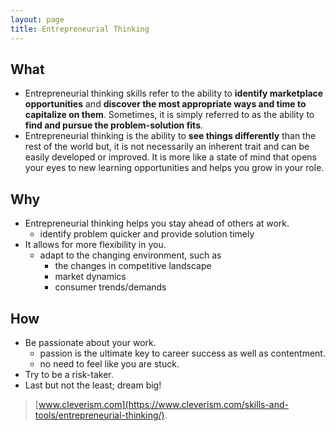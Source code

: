 ```yaml
---
layout: page
title: Entrepreneurial Thinking
---
```


## What

* Entrepreneurial thinking skills refer to the ability to **identify marketplace opportunities** and **discover the most appropriate ways and time to capitalize on them**. Sometimes, it is simply referred to as the ability to **find and pursue the problem-solution fits**.
* Entrepreneurial thinking is the ability to **see things differently** than the rest of the world but, it is not necessarily an inherent trait and can be easily developed or improved. It is more like a state of mind that opens your eyes to new learning opportunities and helps you grow in your role.

## Why

* Entrepreneurial thinking helps you stay ahead of others at work.
    * identify problem quicker and provide solution timely
* It allows for more flexibility in you.
    * adapt to the changing environment, such as
        * the changes in competitive landscape
        * market dynamics
        * consumer trends/demands

## How
* Be passionate about your work.
    * passion is the ultimate key to career success as well as contentment.
    * no need to feel like you are stuck.
* Try to be a risk-taker.
* Last but not the least; dream big!

> [www.cleverism.com](https://www.cleverism.com/skills-and-tools/entrepreneurial-thinking/).